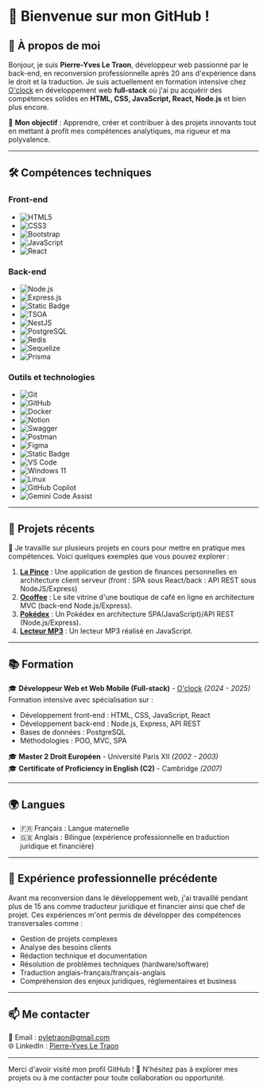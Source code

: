 # 👋 Bienvenue sur mon GitHub !

## 🌟 À propos de moi
Bonjour, je suis **Pierre-Yves Le Traon**, développeur web passionné par le back-end, en reconversion professionnelle après 20 ans d'expérience dans le droit et la traduction. Je suis actuellement en formation intensive chez [O'clock](https://oclock.io) en développement web **full-stack** où j'ai pu acquérir des compétences solides en **HTML, CSS, JavaScript, React, Node.js** et bien plus encore.

🎯 **Mon objectif** : Apprendre, créer et contribuer à des projets innovants tout en mettant à profit mes compétences analytiques, ma rigueur et ma polyvalence.

---

## 🛠️ Compétences techniques

### Front-end
- ![HTML5](https://img.shields.io/badge/-HTML5-E34F26?logo=html5&logoColor=white)
- ![CSS3](https://img.shields.io/badge/-CSS3-1572B6?logo=css3&logoColor=white)
- ![Bootstrap](https://img.shields.io/badge/-Bootstrap-7952B3?logo=bootstrap&logoColor=white)
- ![JavaScript](https://img.shields.io/badge/-JavaScript-F7DF1E?logo=javascript&logoColor=black)
- ![React](https://img.shields.io/badge/-React-61DAFB?logo=react&logoColor=black)

### Back-end
- ![Node.js](https://img.shields.io/badge/-Node.js-339933?logo=node.js&logoColor=white)
- ![Express.js](https://img.shields.io/badge/-Express.js-000000?logo=express&logoColor=white)
- ![Static Badge](https://img.shields.io/badge/TypeScript-3178C6?style=for-the-badge&logo=TypeScript&logoColor=%23FFF)
- ![TSOA](https://img.shields.io/badge/TSOA-000000?style=for-the-badge&logo=typescript&logoColor=white)
- ![NestJS](https://img.shields.io/badge/nestjs-%23E0234E.svg?style=for-the-badge&logo=nestjs&logoColor=white)
- ![PostgreSQL](https://img.shields.io/badge/-PostgreSQL-336791?logo=postgresql&logoColor=white)
- ![Redis](https://img.shields.io/badge/redis-%23DD0031.svg?style=for-the-badge&logo=redis&logoColor=white)
- ![Sequelize](https://img.shields.io/badge/Sequelize-52B0E7?style=for-the-badge&logo=sequelize&logoColor=white)
- ![Prisma](https://img.shields.io/badge/Prisma-3982CE?style=for-the-badge&logo=Prisma&logoColor=white)

### Outils et technologies
- ![Git](https://img.shields.io/badge/-Git-F05032?logo=git&logoColor=white)
- ![GitHub](https://img.shields.io/badge/-GitHub-181717?logo=github&logoColor=white)
- ![Docker](https://img.shields.io/badge/docker-%230db7ed.svg?style=for-the-badge&logo=docker&logoColor=white)
- ![Notion](https://img.shields.io/badge/Notion-000000?style=for-the-badge&logo=notion&logoColor=white)
- ![Swagger](https://img.shields.io/badge/-Swagger-%23Clojure?style=for-the-badge&logo=swagger&logoColor=white)
- ![Postman](https://img.shields.io/badge/Postman-FF6C37?style=for-the-badge&logo=postman&logoColor=white)
- ![Figma](https://img.shields.io/badge/-Figma-F24E1E?logo=figma&logoColor=white)
- ![Static Badge](https://img.shields.io/badge/Vite-646CFF?style=for-the-badge&logo=Vite&logoColor=%23FFF)
- ![VS Code](https://img.shields.io/badge/VS%20Code-007ACC?style=for-the-badge&logo=visualstudiocode&logoColor=white)
- ![Windows 11](https://img.shields.io/badge/Windows_11-0078D6?style=for-the-badge&logo=windows&logoColor=white)
- ![Linux](https://img.shields.io/badge/Linux-FCC624?style=for-the-badge&logo=linux&logoColor=black)
- ![GitHub Copilot](https://img.shields.io/badge/GitHub_Copilot-181717?style=for-the-badge&logo=github&logoColor=white)
- ![Gemini Code Assist](https://img.shields.io/badge/Gemini_Code_Assist-4285F4?style=for-the-badge&logo=google&logoColor=white)

---

## 🚀 Projets récents
🔧 Je travaille sur plusieurs projets en cours pour mettre en pratique mes compétences. Voici quelques exemples que vous pouvez explorer :
1. **[La Pince](https://github.com/pierre-yvesletraon/la-pince-back)** : Une application de gestion de finances personnelles en architecture client serveur (front : SPA sous React/back : API REST sous NodeJS/Express)
1. **[Ocoffee](https://github.com/pierre-yvesletraon/Ocoffee)** : Le site vitrine d'une boutique de café en ligne en architecture MVC (back-end Node.js/Express).
2. **[Pokédex](https://github.com/pierre-yvesletraon/Pokedex-JS)** : Un Pokédex en architecture SPA(JavaScript)/API REST (Node.js/Express).
3. **[Lecteur MP3](https://github.com/pierre-yvesletraon/JS-MP3-player)** : Un lecteur MP3 réalisé en JavaScript.

---

## 📚 Formation

🎓 **Développeur Web et Web Mobile (Full-stack)** - [O'clock](https://oclock.io) *(2024 - 2025)*  
Formation intensive avec spécialisation sur :
- Développement front-end : HTML, CSS, JavaScript, React
- Développement back-end : Node.js, Express, API REST
- Bases de données : PostgreSQL
- Méthodologies : POO, MVC, SPA

🎓 **Master 2 Droit Européen** - Université Paris XII *(2002 - 2003)*  
🎓 **Certificate of Proficiency in English (C2)** - Cambridge *(2007)*  

---

## 🌍 Langues
- 🇫🇷 Français : Langue maternelle  
- 🇬🇧 Anglais : Bilingue (expérience professionnelle en traduction juridique et financière)

---

## 💼 Expérience professionnelle précédente

Avant ma reconversion dans le développement web, j'ai travaillé pendant plus de 15 ans comme traducteur juridique et financier ainsi que chef de projet. Ces expériences m'ont permis de développer des compétences transversales comme :
- Gestion de projets complexes
- Analyse des besoins clients
- Rédaction technique et documentation
- Résolution de problèmes techniques (hardware/software)
- Traduction anglais-français/français-anglais
- Compréhension des enjeux juridiques, réglementaires et business

---

## 📫 Me contacter

📧 Email : [pyletraon@gmail.com](mailto:pyletraon@gmail.com)  
🌐 LinkedIn : [Pierre-Yves Le Traon](https://www.linkedin.com/in/pierre-yves-le-traon-56365194/)  

---

Merci d'avoir visité mon profil GitHub ! 🚀 N'hésitez pas à explorer mes projets ou à me contacter pour toute collaboration ou opportunité.
